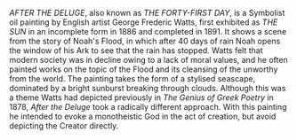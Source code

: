_AFTER THE DELUGE_, also known as _THE FORTY-FIRST DAY_, is a Symbolist oil painting by English artist George Frederic Watts, first exhibited as _THE SUN_ in an incomplete form in 1886 and completed in 1891. It shows a scene from the story of Noah's Flood, in which after 40 days of rain Noah opens the window of his Ark to see that the rain has stopped. Watts felt that modern society was in decline owing to a lack of moral values, and he often painted works on the topic of the Flood and its cleansing of the unworthy from the world. The painting takes the form of a stylised seascape, dominated by a bright sunburst breaking through clouds. Although this was a theme Watts had depicted previously in _The Genius of Greek Poetry_ in 1878, _After the Deluge_ took a radically different approach. With this painting he intended to evoke a monotheistic God in the act of creation, but avoid depicting the Creator directly.
